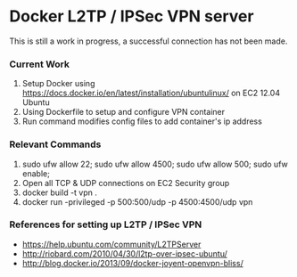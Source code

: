 # Docker L2TP / IPSec VPN server

This is still a work in progress, a successful connection has not been made.

### Current Work
1. Setup Docker using https://docs.docker.io/en/latest/installation/ubuntulinux/ on EC2 12.04 Ubuntu  
1. Using Dockerfile to setup and configure VPN container
1. Run command modifies config files to add container's ip address

### Relevant Commands
1. sudo ufw allow 22; sudo ufw allow 4500; sudo ufw allow 500; sudo ufw enable;
1. Open all TCP & UDP connections on EC2 Security group
1. docker build -t vpn .
1. docker run -privileged -p 500:500/udp -p 4500:4500/udp vpn

### References for setting up L2TP / IPSec VPN
- https://help.ubuntu.com/community/L2TPServer
- http://riobard.com/2010/04/30/l2tp-over-ipsec-ubuntu/ 
- http://blog.docker.io/2013/09/docker-joyent-openvpn-bliss/
